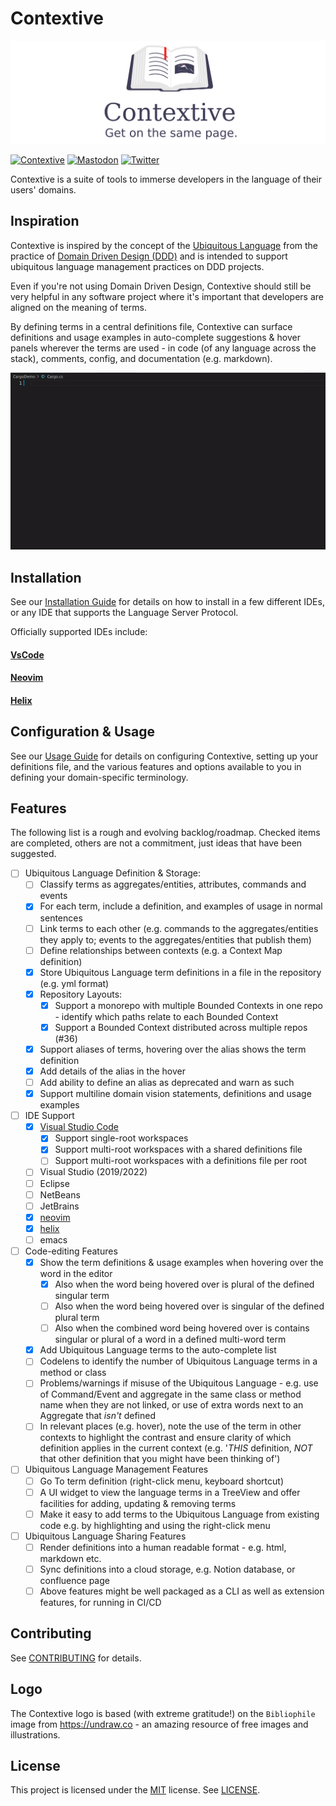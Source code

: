 # Contextive

![Contextive Banner](images/contextive_banner.png)

[![Contextive](https://github.com/dev-cycles/contextive/actions/workflows/contextive-vscode.yml/badge.svg)](https://github.com/dev-cycles/contextive/actions/workflows/contextive-vscode.yml) [![Mastodon](https://img.shields.io/mastodon/follow/111227986489537355?domain=https%3A%2F%2Ftechhub.social%2F
)](https://techhub.social/@contextive) [![Twitter](https://img.shields.io/twitter/follow/contextive_tech?label=Follow%20Contextive)](https://twitter.com/intent/follow?screen_name=contextive_tech) 

Contextive is a suite of tools to immerse developers in the language of their users' domains.

## Inspiration

Contextive is inspired by the concept of the [Ubiquitous Language](https://martinfowler.com/bliki/UbiquitousLanguage.html) from the practice of [Domain Driven Design (DDD)](https://martinfowler.com/bliki/DomainDrivenDesign.html) and is intended to support ubiquitous language management practices on DDD projects.

Even if you're not using Domain Driven Design, Contextive should still be very helpful in any software project where it's important that developers are aligned on the meaning of terms.

By defining terms in a central definitions file, Contextive can surface definitions and usage examples in auto-complete suggestions & hover panels wherever the terms are used - in code (of any language across the stack), comments, config, and documentation (e.g. markdown).

![Example of Contextive in action.](docs/wiki/images/simple-auto-complete-demo.gif)


## Installation

See our [Installation Guide](./docs/wiki/INSTALLATION.md) for details on how to install in a few different IDEs, or any IDE that supports the Language Server Protocol.

Officially supported IDEs include:

#### [VsCode](./docs/wiki/INSTALLATION.md#visual-studio-code)
#### [Neovim](./docs/wiki/INSTALLATION.md#neovim)
#### [Helix](./docs/wiki/INSTALLATION.md#helix)

## Configuration & Usage

See our [Usage Guide](./docs/wiki/USAGE.md) for details on configuring Contextive, setting up your definitions file, and the various features and options available to you in defining your domain-specific terminology.

## Features

The following list is a rough and evolving backlog/roadmap.  Checked items are completed, others are not a commitment, just ideas that have been suggested.

* [ ] Ubiquitous Language Definition & Storage:
  * [ ] Classify terms as aggregates/entities, attributes, commands and events
  * [x] For each term, include a definition, and examples of usage in normal sentences
  * [ ] Link terms to each other (e.g. commands to the aggregates/entities they apply to; events to the aggregates/entities that publish them)
  * [ ] Define relationships between contexts (e.g. a Context Map definition)
  * [x] Store Ubiquitous Language term definitions in a file in the repository (e.g. yml format)
  * [x] Repository Layouts:
    * [x] Support a monorepo with multiple Bounded Contexts in one repo - identify which paths relate to each Bounded Context
    * [x] Support a Bounded Context distributed across multiple repos (#36)
  * [x] Support aliases of terms, hovering over the alias shows the term definition
  * [x] Add details of the alias in the hover
  * [ ] Add ability to define an alias as deprecated and warn as such
  * [x] Support multiline domain vision statements, definitions and usage examples
* [ ] IDE Support
  * [x] [Visual Studio Code](#visual-studio-code)
    * [x] Support single-root workspaces
    * [x] Support multi-root workspaces with a shared definitions file
    * [ ] Support multi-root workspaces with a definitions file per root
  * [ ] Visual Studio (2019/2022)
  * [ ] Eclipse
  * [ ] NetBeans
  * [ ] JetBrains
  * [x] [neovim](#neovim)
  * [x] [helix](#helix)
  * [ ] emacs
* [ ] Code-editing Features
  * [x] Show the term definitions & usage examples when hovering over the word in the editor 
    * [x] Also when the word being hovered over is plural of the defined singular term
    * [ ] Also when the word being hovered over is singular of the defined plural term
    * [ ] Also when the combined word being hovered over is contains singular or plural of a word in a defined multi-word term
  * [x] Add Ubiquitous Language terms to the auto-complete list
  * [ ] Codelens to identify the number of Ubiquitous Language terms in a method or class
  * [ ] Problems/warnings if misuse of the Ubiquitous Language - e.g. use of Command/Event and aggregate in the same class or method name when they are not linked, or use of extra words next to an Aggregate that _isn't_ defined
  * [ ] In relevant places (e.g. hover), note the use of the term in other contexts to highlight the contrast and ensure clarity of which definition applies in the current context (e.g. '_THIS_ definition, _NOT_ that other definition that you might have been thinking of')
* [ ] Ubiquitous Language Management Features
  * [ ] Go To term definition (right-click menu, keyboard shortcut)
  * [ ] A UI widget to view the language terms in a TreeView and offer facilities for adding, updating & removing terms
  * [ ] Make it easy to add terms to the Ubiquitous Language from existing code e.g. by highlighting and using the right-click menu
* [ ] Ubiquitous Language Sharing Features
  * [ ] Render definitions into a human readable format - e.g. html, markdown etc.
  * [ ] Sync definitions into a cloud storage, e.g. Notion database, or confluence page
  * [ ] Above features might be well packaged as a CLI as well as extension features, for running in CI/CD

## Contributing

See [CONTRIBUTING](./CONTRIBUTING.md) for details.

## Logo

The Contextive logo is based (with extreme gratitude!) on the `Bibliophile` image from https://undraw.co - an amazing resource of free images and illustrations.

## License

This project is licensed under the [MIT](https://choosealicense.com/licenses/mit/) license.  See [LICENSE](LICENSE).
